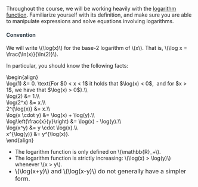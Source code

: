 <p>Throughout the course, we will be working heavily with the <a href="https://en.wikipedia.org/wiki/Logarithm">logarithm function</a>. Familiarize yourself with its definition, and make sure you are able to manipulate expressions and solve equations involving logarithms.</p>
<div class="content-box pad-box-mini border border-trbl border-round">
<h4 style="color: #2d3b45;"><strong>Convention</strong></h4>
We will write \(\log(x)\) for the base-2 logarithm of \(x\). That is, \(\log x = \frac{\ln(x)}{\ln(2)}\).</div>
<p>In particular, you should know the following facts:</p>
<p>\begin{align}<br>\log(1) &amp;= 0. \text{For $0 &lt; x &lt; 1$ it holds that $\log(x) &lt; 0$,  and for $x &gt; 1$, we have that $\log(x) &gt; 0$}.\\<br>\log(2) &amp;= 1.\\<br>\log(2^x) &amp;= x.\\<br>2^{\log(x)} &amp;= x.\\<br>\log(x \cdot y) &amp;= \log(x) + \log(y).\\<br>\log\left(\frac{x}{y}\right) &amp;= \log(x) - \log(y).\\<br>\log(x^y) &amp;= y \cdot \log(x).\\<br>x^{\log(y)} &amp;= y^{\log(x)}.<br>\end{align}</p>
<ul>
<li>The logarithm function is only defined on \(\mathbb{R}_+\).</li>
<li>The logarithm function is strictly increasing: \(\log(x) &gt; \log(y)\) whenever \(x &gt; y\).</li>
<li><span style="font-size: 1rem;">\(\log(x+y)\) and \(\log(x-y)\) do not generally have a simpler form.</span></li>
</ul>